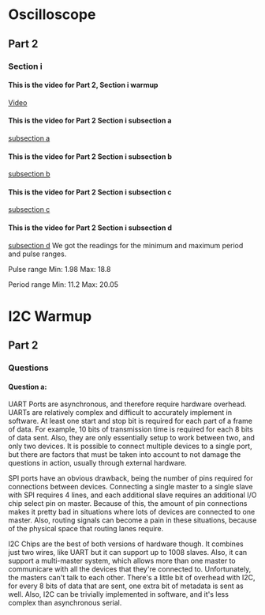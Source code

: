# Oscilloscope

## Part 2
### Section i

####  This is the video for Part 2, Section i warmup
  
  [Video](https://imgur.com/a/ghAb5cp)

#### This is the video for Part 2 Section i subsection a

  [subsection a](https://imgur.com/a/Rwbyp3r)

#### This is the video for Part 2 Section i subsection b

  [subsection b](https://imgur.com/a/v5tZJmJ)

#### This is the video for Part 2 Section i subsection c

  [subsection c](https://imgur.com/a/mphbWIl)
  
#### This is the video for Part 2 Section i subsection d

  [subsection d](https://imgur.com/a/SfhWVpz)
  We got the readings for the minimum and maximum period and pulse ranges.
  
  Pulse range
  Min: 1.98
  Max: 18.8
 
  Period range
  Min: 11.2
  Max: 20.05

# I2C Warmup

## Part 2
### Questions 
#### Question a:
UART Ports are asynchronous, and therefore require hardware overhead. UARTs are relatively complex and difficult 
to accurately implement in software. At least one start and stop bit is required for each part of a frame of data. For example, 10 bits of transmission time is required for each 8 bits of data sent. Also, they are only essentially setup to work between two, and only two devices. It is possible to connect multiple devices to a single port, but there are factors that must be taken into account to not damage the questions in action, usually through external hardware. 

SPI ports have an obvious drawback, being the number of pins required for connections between devices. Connecting a single master to a single slave with SPI requires 4 lines, and each additional slave requires an additional I/O chip select pin on master. Because of this, the amount of pin connections makes it pretty bad in situations where lots of devices are connected to one master. Also, routing signals can become a pain in these situations, because of the physical space that routing lanes require.

I2C Chips are the best of both versions of hardware though. It combines just two wires, like 
UART but it can support up to 1008 slaves. Also, it can support a multi-master system, which allows more than one master to communicare with all the devices that they're connected to. Unfortunately, the masters can't talk to each other. There's a little bit of overhead with I2C, for every 8 bits of data that are sent, one extra bit of metadata is sent as well. Also, I2C can be trivially implemented in software, and it's less complex than asynchronous serial.


